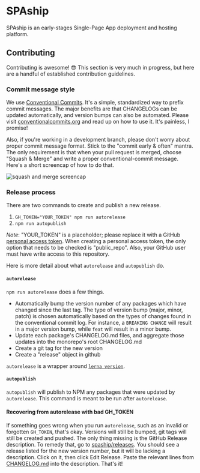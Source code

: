 # SPAship

SPAship is an early-stages Single-Page App deployment and hosting platform.

## Contributing

Contributing is awesome! :sunglasses: This section is very much in progress, but here are a handful of established contribution guidelines.

### Commit message style

We use [Conventional Commits][conventional]. It's a simple, standardized way to prefix commit messages. The major benefits are that CHANGELOGs can be updated automatically, and version bumps can also be automated. Please visit [conventionalcommits.org][conventional] and read up on how to use it. It's painless, I promise!

Also, if you're working in a development branch, please don't worry about proper commit message format. Stick to the "commit early & often" mantra. The only requirement is that when your pull request is merged, choose "Squash & Merge" and write a proper conventional-commit message. Here's a short screencap of how to do that.

![squash and merge screencap][squashgif]

### Release process

There are two commands to create and publish a new release.

1.  `GH_TOKEN="YOUR_TOKEN" npm run autorelease`
2.  `npm run autopublish`

_Note_: "YOUR_TOKEN" is a placeholder; please replace it with a GitHub [personal access token][token]. When creating a personal access token, the only option that needs to be checked is "public_repo". Also, your GitHub user must have write access to this repository.

Here is more detail about what `autorelease` and `autopublish` do.

#### `autorelease`

`npm run autorelease` does a few things.

- Automatically bump the version number of any packages which have changed since the last tag. The type of version bump (major, minor, patch) is chosen automatically based on the types of changes found in the conventional commit log. For instance, a `BREAKING CHANGE` will result in a major version bump, while `feat` will result in a minor bump.
- Update each package's CHANGELOG.md files, and aggregate those updates into the monorepo's root CHANGELOG.md
- Create a git tag for the new version
- Create a "release" object in github

`autorelease` is a wrapper around [`lerna version`][lernaversion].

#### `autopublish`

`autopublish` will publish to NPM any packages that were updated by `autorelease`. This command is meant to be run after `autorelease`.

#### Recovering from autorelease with bad GH_TOKEN

If something goes wrong when you run `autorelease`, such as an invalid or forgotten `GH_TOKEN`, that's okay. Versions will still be bumped, git tags will still be created and pushed. The only thing missing is the GitHub Release description. To remedy that, go to [spaship/releases][releases]. You should see a release listed for the new version number, but it will be lacking a description. Click on it, then click Edit Release. Paste the relevant lines from [CHANGELOG.md][changelog] into the description. That's it!

[conventional]: https://www.conventionalcommits.org/en/v1.0.0/
[squashgif]: https://imgur.com/download/HDd06gq/
[token]: https://github.com/settings/tokens/new
[lernaversion]: https://github.com/lerna/lerna/tree/master/commands/version#readme
[releases]: https://github.com/spaship/spaship/releases
[changelog]: ./CHANGELOG.md
